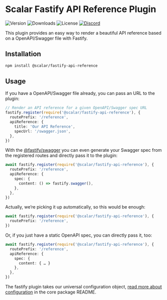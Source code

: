 # Scalar Fastify API Reference Plugin

![Version](https://img.shields.io/npm/v/%40scalar/fastify-api-reference)
![Downloads](https://img.shields.io/npm/dm/%40scalar/fastify-api-reference)
![License](https://img.shields.io/npm/l/%40scalar%2Ffastify-api-reference)
[![Discord](https://img.shields.io/discord/1135330207960678410?style=flat&color=5865F2)](https://discord.gg/8HeZcRGPFS)

This plugin provides an easy way to render a beautiful API reference based on a OpenAPI/Swagger file with Fastify.

## Installation

```bash
npm install @scalar/fastify-api-reference
```

## Usage

If you have a OpenAPI/Swagger file already, you can pass an URL to the plugin:

```ts
// Render an API reference for a given OpenAPI/Swagger spec URL
fastify.register(require('@scalar/fastify-api-reference'), {
  routePrefix: '/reference',
  apiReference: {
    title: 'Our API Reference',
    specUrl: '/swagger.json',
  },
})
```

With the [@fastify/swagger](https://github.com/fastify/fastify-swagger) you can even generate your Swagger spec from the registered routes and directly pass it to the plugin:

```ts
await fastify.register(require('@scalar/fastify-api-reference'), {
  routePrefix: '/reference',
  apiReference: {
    spec: {
      content: () => fastify.swagger(),
    },
  },
})
```

Actually, we’re picking it up automatically, so this would be enough:

```ts
await fastify.register(require('@scalar/fastify-api-reference'), {
  routePrefix: '/reference',
})
```

Or, if you just have a static OpenAPI spec, you can directly pass it, too:

```ts
await fastify.register(require('@scalar/fastify-api-reference'), {
  routePrefix: '/reference',
  apiReference: {
    spec: {
      content: { … }
    },
  },
})
```

The fastify plugin takes our universal configuration object, [read more about configuration](https://github.com/scalar/scalar/tree/main/packages/api-reference#props) in the core package README.
